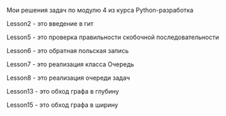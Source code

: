 Мои решения задач по модулю 4 из курса Python-разработка

Lesson2 - это введение в гит

Lesson5 - это проверка правильности скобочной последовательности

Lesson6 - это обратная польская запись

Lesson7 - это реализация класса Очередь

Lesson8 - это реализация очереди задач

Lesson13 - это обход графа в глубину

Lesson15 - это обход графа в ширину
